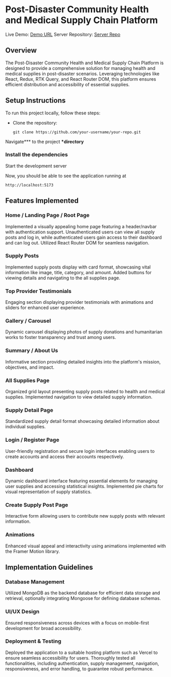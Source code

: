 # Post-Disaster Community Health and Medical Supply Chain Platform

Live Demo: [Demo URL](https://your-demo-url.com)
Server Repository: [Server Repo](https://link-to-server-repo.com)

## Overview

The Post-Disaster Community Health and Medical Supply Chain Platform is designed to provide a comprehensive solution for managing health and medical supplies in post-disaster scenarios. Leveraging technologies like React, Redux, RTK Query, and React Router DOM, this platform ensures efficient distribution and accessibility of essential supplies.

## Setup Instructions

To run this project locally, follow these steps:

- Clone the repository:

  ```**bash**
  git clone https://github.com/your-username/your-repo.git
  ```

Navigate\*\*\* to the project **\*directory**

### Install the dependencies

Start the development server

Now, you should be able to see the application running at

```
http://localhost:5173

```

## Features Implemented

### Home / Landing Page / Root Page

Implemented a visually appealing home page featuring a header/navbar with authentication support. Unauthenticated users can view all supply posts and log in, while authenticated users gain access to their dashboard and can log out. Utilized React Router DOM for seamless navigation.

### Supply Posts

Implemented supply posts display with card format, showcasing vital information like image, title, category, and amount. Added buttons for viewing details and navigating to the all supplies page.

### Top Provider Testimonials

Engaging section displaying provider testimonials with animations and sliders for enhanced user experience.

### Gallery / Carousel

Dynamic carousel displaying photos of supply donations and humanitarian works to foster transparency and trust among users.

### Summary / About Us

Informative section providing detailed insights into the platform's mission, objectives, and impact.

### All Supplies Page

Organized grid layout presenting supply posts related to health and medical supplies. Implemented navigation to view detailed supply information.

### Supply Detail Page

Standardized supply detail format showcasing detailed information about individual supplies.

### Login / Register Page

User-friendly registration and secure login interfaces enabling users to create accounts and access their accounts respectively.

### Dashboard

Dynamic dashboard interface featuring essential elements for managing user supplies and accessing statistical insights. Implemented pie charts for visual representation of supply statistics.

### Create Supply Post Page

Interactive form allowing users to contribute new supply posts with relevant information.

### Animations

Enhanced visual appeal and interactivity using animations implemented with the Framer Motion library.

## Implementation Guidelines

### Database Management

Utilized MongoDB as the backend database for efficient data storage and retrieval, optionally integrating Mongoose for defining database schemas.

### UI/UX Design

Ensured responsiveness across devices with a focus on mobile-first development for broad accessibility.

### Deployment & Testing

Deployed the application to a suitable hosting platform such as Vercel to ensure seamless accessibility for users. Thoroughly tested all functionalities, including authentication, supply management, navigation, responsiveness, and error handling, to guarantee robust performance.
